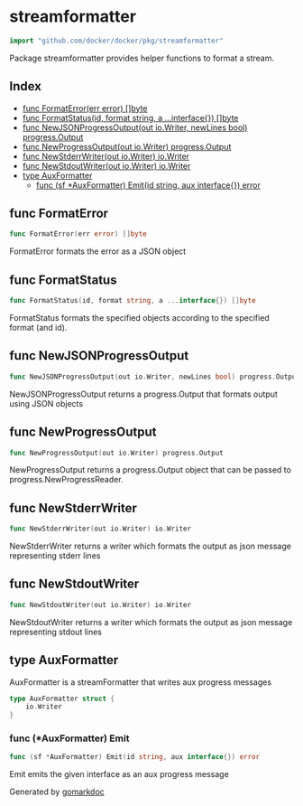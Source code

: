 <!-- Code generated by gomarkdoc. DO NOT EDIT -->

# streamformatter

```go
import "github.com/docker/docker/pkg/streamformatter"
```

Package streamformatter provides helper functions to format a stream.

## Index

- [func FormatError(err error) []byte](<#func-formaterror>)
- [func FormatStatus(id, format string, a ...interface{}) []byte](<#func-formatstatus>)
- [func NewJSONProgressOutput(out io.Writer, newLines bool) progress.Output](<#func-newjsonprogressoutput>)
- [func NewProgressOutput(out io.Writer) progress.Output](<#func-newprogressoutput>)
- [func NewStderrWriter(out io.Writer) io.Writer](<#func-newstderrwriter>)
- [func NewStdoutWriter(out io.Writer) io.Writer](<#func-newstdoutwriter>)
- [type AuxFormatter](<#type-auxformatter>)
  - [func (sf *AuxFormatter) Emit(id string, aux interface{}) error](<#func-auxformatter-emit>)


## func FormatError

```go
func FormatError(err error) []byte
```

FormatError formats the error as a JSON object

## func FormatStatus

```go
func FormatStatus(id, format string, a ...interface{}) []byte
```

FormatStatus formats the specified objects according to the specified format \(and id\).

## func NewJSONProgressOutput

```go
func NewJSONProgressOutput(out io.Writer, newLines bool) progress.Output
```

NewJSONProgressOutput returns a progress.Output that formats output using JSON objects

## func NewProgressOutput

```go
func NewProgressOutput(out io.Writer) progress.Output
```

NewProgressOutput returns a progress.Output object that can be passed to progress.NewProgressReader.

## func NewStderrWriter

```go
func NewStderrWriter(out io.Writer) io.Writer
```

NewStderrWriter returns a writer which formats the output as json message representing stderr lines

## func NewStdoutWriter

```go
func NewStdoutWriter(out io.Writer) io.Writer
```

NewStdoutWriter returns a writer which formats the output as json message representing stdout lines

## type AuxFormatter

AuxFormatter is a streamFormatter that writes aux progress messages

```go
type AuxFormatter struct {
    io.Writer
}
```

### func \(\*AuxFormatter\) Emit

```go
func (sf *AuxFormatter) Emit(id string, aux interface{}) error
```

Emit emits the given interface as an aux progress message



Generated by [gomarkdoc](<https://github.com/princjef/gomarkdoc>)
